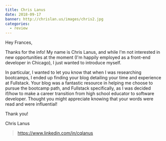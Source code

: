```yaml
---
title: Chris Lanus
date: 2018-09-17
banner: http://chrislan.us/images/chris2.jpg
categories:
  - review
---
```


Hey Frances,

Thanks for the info! My name is Chris Lanus, and while I'm not interested in new opportunities at the moment (I'm happily employed as a front-end developer in Chicago), I just wanted to introduce myself.

In particular, I wanted to let you know that when I was researching bootcamps, I ended up finding your blog detailing your time and experience at Fullstack. Your blog was a fantastic resource in helping me choose to pursue the bootcamp path, and Fullstack specifically, as I was decided if/how to make a career transition from high school educator to software developer. Thought you might appreciate knowing that your words were read and were influential!

Thank you!

Chris Lanus

> https://www.linkedin.com/in/cqlanus
